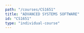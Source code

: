 ```yaml
---
path: "/courses/CS1651"
title: "ADVANCED SYSTEMS SOFTWARE"
id: "CS1651"
type: "individual-course"
---
```

